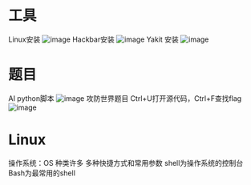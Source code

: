 # 工具
Linux安装
![image]("D:\img\FE3937AF13F0CDD8995E688AA103D0A5.png")
Hackbar安装
![image]("D:\img\5089EC8B6459BB2B0E6464D76803800B.png")
Yakit 安装
![image]("D:\img\BB7F60B25154C2BA5012ACF5AB2287A0.png")
# 题目
AI python脚本
![image]("D:\img\5A2E12AF330F78822D01DE0B8351F319.png")
攻防世界题目
Ctrl+U打开源代码，Ctrl+F查找flag
![image]("D:\img\ACAC683F2AEA675CC3E819D129B5DCBB.png")
# Linux
操作系统：OS 
种类许多 多种快捷方式和常用参数
shell为操作系统的控制台 Bash为最常用的shell
